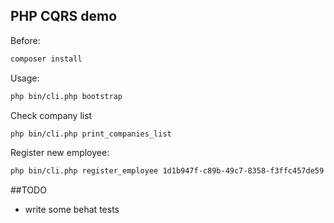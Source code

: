 ## PHP CQRS demo ##

Before:
```bash
composer install
```

Usage:
```bash
php bin/cli.php bootstrap
```

Check company list
```bash
php bin/cli.php print_companies_list
```

Register new employee:
```bash
php bin/cli.php register_employee 1d1b947f-c89b-49c7-8358-f3ffc457de59 employee@test.com Employee 48904343245
```

##TODO

- write some behat tests

